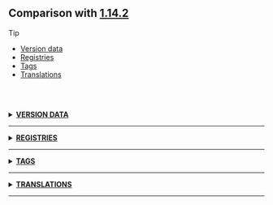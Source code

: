 ## Comparison with [1.14.2](https://github.com/PixiGeko/Minecraft-generated-data/tree/1.14.2)

> [!TIP]
> - [Version data](#version-data)
> - [Registries](#registries)
> - [Tags](#tags)
> - [Translations](#translations)

<br/><br/>
<details><summary><b><ins>VERSION DATA</ins></b><a name="version-data"></a></summary>
<br/>
<table><tr><th></th><th align="left">1.14.2</th><th>1.14.3-pre1</th></tr><tr><td>World version</td><td><pre>1963</pre></td><td><pre>1964</pre></td></tr><tr><td>Protocol version</td><td><pre>485</pre></td><td><pre>486</pre></td></tr></table>
</details>
<hr/>
<details><summary><b><ins>REGISTRIES</ins></b><a name="registries"></a></summary>
<br/>
<details>
<summary>
memory_module_type
</summary>

```diff
+ minecraft:golem_last_seen_time
```

</details>
<details>
<summary>
sensor_type
</summary>

```diff
+ minecraft:golem_last_seen
```

</details>
</details>
<hr/>
<details><summary><b><ins>TAGS</ins></b><a name="tags"></a></summary>
<br/>
<details>
<summary>
universal_tags/memory_module_type.json
</summary>

```diff
+ minecraft:golem_last_seen_time
```

</details>
<details>
<summary>
universal_tags/sensor_type.json
</summary>

```diff
+ minecraft:golem_last_seen
```

</details>
</details>
<hr/>
<details><summary><b><ins>TRANSLATIONS</ins></b><a name="translations"></a></summary>
<br/>
<details>
<summary>
Keys
</summary>

```diff
+ title.oldgl.deprecation.line1: Old graphics card detected; this may prevent you from
+ title.oldgl.deprecation.line2: playing in the future as OpenGL 3.2 will be required!
+ title.oldgl.eol.line1: Old graphics card detected; this WILL prevent you from
+ title.oldgl.eol.line2: playing future updates as OpenGL 2.0 will be required!
- title.oldgl1: Old graphics card detected; this may prevent you from
- title.oldgl2: playing in the future as OpenGL 2.0 will be required.
```

</details>
</details>
<hr/>
